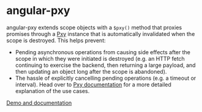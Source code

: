 # angular-pxy

angular-pxy extends scope objects with a `$pxy()` method that proxies promises through a [Pxy](https://github.com/atesgoral/pxy) instance that is automatically invalidated when the scope is destroyed. This helps prevent:

* Pending asynchronous operations from causing side effects after the scope in which they were initiated is destroyed (e.g. an HTTP fetch continuing to exercise the backend, then returning a large payload, and then updating an object long after the scope is abandoned).
* The hassle of explicitly cancelling pending operations (e.g. a timeout or interval).
Head over to [Pxy documentation](https://github.com/atesgoral/pxy) for a more detailed explanation of the use cases.

[Demo and documentation](http://myplanet.github.io/angular-pxy/)
